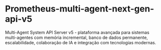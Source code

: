 # Prometheus-multi-agent-next-gen-api-v5
 Multi-Agent System API Server v5 - plataforma avançada para sistemas multi-agentes com memória incremental, banco de dados permanente, escalabilidade, colaboração de IA e integração com tecnologias modernas.
